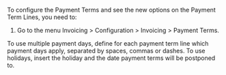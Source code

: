 To configure the Payment Terms and see the new options on the Payment
Term Lines, you need to:

1.  Go to the menu Invoicing \> Configuration \> Invoicing \> Payment
    Terms.

To use multiple payment days, define for each payment term line which
payment days apply, separated by spaces, commas or dashes. To use
holidays, insert the holiday and the date payment terms will be
postponed to.
